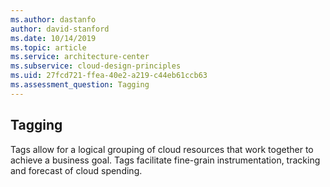 ```yaml
---
ms.author: dastanfo
author: david-stanford
ms.date: 10/14/2019
ms.topic: article
ms.service: architecture-center
ms.subservice: cloud-design-principles
ms.uid: 27fcd721-ffea-40e2-a219-c44eb61ccb63
ms.assessment_question: Tagging
---
```

## Tagging

Tags allow for a logical grouping of cloud resources that work together to achieve a business goal. Tags facilitate fine-grain instrumentation, tracking and forecast of cloud spending.
